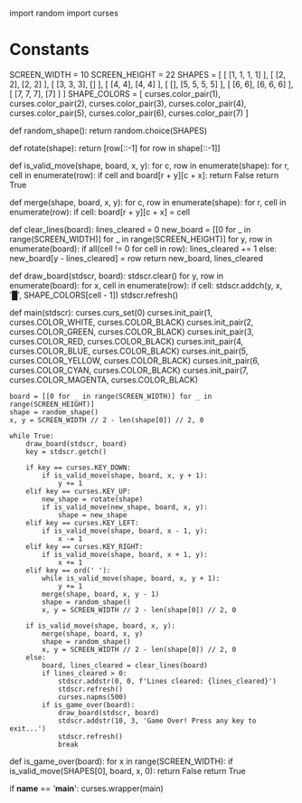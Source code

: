 import random
import curses

# Constants
SCREEN_WIDTH = 10
SCREEN_HEIGHT = 22
SHAPES = [
    [
        [1, 1, 1, 1]
    ],
    [
        [2, 2],
        [2, 2]
    ],
    [
        [3, 3, 3],
        []
    ],
    [
        [4, 4],
        [4, 4]
    ],
    [
        [],
        [5, 5, 5, 5]
    ],
    [
        [6, 6],
        [6, 6, 6]
    ],
    [
        [7, 7, 7],
        [7]
    ]
]
SHAPE_COLORS = [
    curses.color_pair(1),
    curses.color_pair(2),
    curses.color_pair(3),
    curses.color_pair(4),
    curses.color_pair(5),
    curses.color_pair(6),
    curses.color_pair(7)
]

def random_shape():
    return random.choice(SHAPES)

def rotate(shape):
    return [row[::-1] for row in shape[::-1]]

def is_valid_move(shape, board, x, y):
    for c, row in enumerate(shape):
        for r, cell in enumerate(row):
            if cell and board[r + y][c + x]:
                return False
    return True

def merge(shape, board, x, y):
    for c, row in enumerate(shape):
        for r, cell in enumerate(row):
            if cell:
                board[r + y][c + x] = cell

def clear_lines(board):
    lines_cleared = 0
    new_board = [[0 for _ in range(SCREEN_WIDTH)] for _ in range(SCREEN_HEIGHT)]
    for y, row in enumerate(board):
        if all(cell != 0 for cell in row):
            lines_cleared += 1
        else:
            new_board[y - lines_cleared] = row
    return new_board, lines_cleared

def draw_board(stdscr, board):
    stdscr.clear()
    for y, row in enumerate(board):
        for x, cell in enumerate(row):
            if cell:
                stdscr.addch(y, x, '█', SHAPE_COLORS[cell - 1])
    stdscr.refresh()

def main(stdscr):
    curses.curs_set(0)
    curses.init_pair(1, curses.COLOR_WHITE, curses.COLOR_BLACK)
    curses.init_pair(2, curses.COLOR_GREEN, curses.COLOR_BLACK)
    curses.init_pair(3, curses.COLOR_RED, curses.COLOR_BLACK)
    curses.init_pair(4, curses.COLOR_BLUE, curses.COLOR_BLACK)
    curses.init_pair(5, curses.COLOR_YELLOW, curses.COLOR_BLACK)
    curses.init_pair(6, curses.COLOR_CYAN, curses.COLOR_BLACK)
    curses.init_pair(7, curses.COLOR_MAGENTA, curses.COLOR_BLACK)

    board = [[0 for _ in range(SCREEN_WIDTH)] for _ in range(SCREEN_HEIGHT)]
    shape = random_shape()
    x, y = SCREEN_WIDTH // 2 - len(shape[0]) // 2, 0

    while True:
        draw_board(stdscr, board)
        key = stdscr.getch()

        if key == curses.KEY_DOWN:
            if is_valid_move(shape, board, x, y + 1):
                y += 1
        elif key == curses.KEY_UP:
            new_shape = rotate(shape)
            if is_valid_move(new_shape, board, x, y):
                shape = new_shape
        elif key == curses.KEY_LEFT:
            if is_valid_move(shape, board, x - 1, y):
                x -= 1
        elif key == curses.KEY_RIGHT:
            if is_valid_move(shape, board, x + 1, y):
                x += 1
        elif key == ord(' '):
            while is_valid_move(shape, board, x, y + 1):
                y += 1
            merge(shape, board, x, y - 1)
            shape = random_shape()
            x, y = SCREEN_WIDTH // 2 - len(shape[0]) // 2, 0

        if is_valid_move(shape, board, x, y):
            merge(shape, board, x, y)
            shape = random_shape()
            x, y = SCREEN_WIDTH // 2 - len(shape[0]) // 2, 0
        else:
            board, lines_cleared = clear_lines(board)
            if lines_cleared > 0:
                stdscr.addstr(0, 0, f'Lines cleared: {lines_cleared}')
                stdscr.refresh()
                curses.napms(500)
            if is_game_over(board):
                draw_board(stdscr, board)
                stdscr.addstr(10, 3, 'Game Over! Press any key to exit...')
                stdscr.refresh()
                break

def is_game_over(board):
    for x in range(SCREEN_WIDTH):
        if is_valid_move(SHAPES[0], board, x, 0):
            return False
    return True

if __name__ == '__main__':
    curses.wrapper(main)
    
